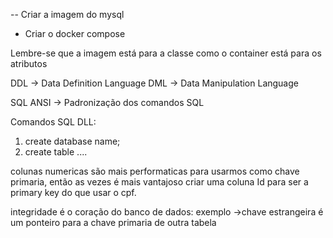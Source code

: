 -- Criar a imagem do mysql
- Criar o docker compose

Lembre-se que a imagem está para a classe como o container está para os atributos

DDL -> Data Definition Language
DML -> Data Manipulation Language

SQL ANSI -> Padronização dos comandos SQL

Comandos SQL DLL:
1. create database name;
2. create table ....

colunas numericas são mais performaticas para usarmos como chave primaria, então as vezes é mais vantajoso criar uma coluna Id para ser a primary key do que usar o cpf.

integridade é o coração do banco de dados: exemplo ->chave estrangeira é um ponteiro para a chave primaria de outra tabela